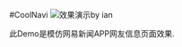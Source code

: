 #CoolNavi
<img src="https://coding.net/u/ianisme/p/CoolNavi/git/raw/master/Demo.gif"  alt="效果演示by ian" />
<p>此Demo是模仿网易新闻APP网友信息页面效果.</p>